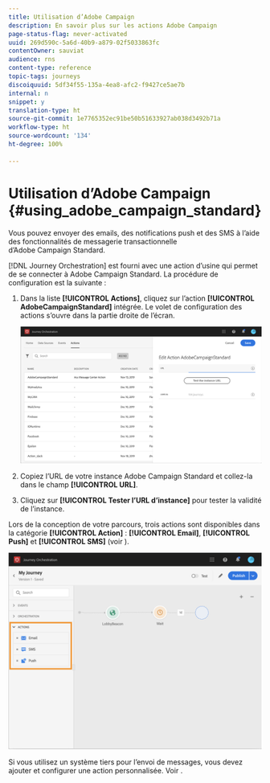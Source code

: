 ```yaml
---
title: Utilisation d’Adobe Campaign
description: En savoir plus sur les actions Adobe Campaign
page-status-flag: never-activated
uuid: 269d590c-5a6d-40b9-a879-02f5033863fc
contentOwner: sauviat
audience: rns
content-type: reference
topic-tags: journeys
discoiquuid: 5df34f55-135a-4ea8-afc2-f9427ce5ae7b
internal: n
snippet: y
translation-type: ht
source-git-commit: 1e7765352ec91be50b51633927ab038d3492b71a
workflow-type: ht
source-wordcount: '134'
ht-degree: 100%

---
```



# Utilisation d’Adobe Campaign {#using_adobe_campaign_standard}

Vous pouvez envoyer des emails, des notifications push et des SMS à l’aide des fonctionnalités de messagerie transactionnelle d’Adobe Campaign Standard.

[!DNL Journey Orchestration] est fourni avec une action d’usine qui permet de se connecter à Adobe Campaign Standard. La procédure de configuration est la suivante :

1. Dans la liste **[!UICONTROL Actions]**, cliquez sur l’action **[!UICONTROL AdobeCampaignStandard]** intégrée. Le volet de configuration des actions s’ouvre dans la partie droite de l’écran.

   ![](../assets/actioncampaign.png)

1. Copiez l’URL de votre instance Adobe Campaign Standard et collez-la dans le champ **[!UICONTROL URL]**.

1. Cliquez sur **[!UICONTROL Tester l’URL d’instance]** pour tester la validité de l’instance.

Lors de la conception de votre parcours, trois actions sont disponibles dans la catégorie **[!UICONTROL Action]** : **[!UICONTROL Email]**, **[!UICONTROL Push]** et **[!UICONTROL SMS]** (voir [](../building-journeys/using-adobe-campaign-actions.md)).

![](../assets/journey58.png)

Si vous utilisez un système tiers pour l’envoi de messages, vous devez ajouter et configurer une action personnalisée. Voir [](../action/about-custom-action-configuration.md).
